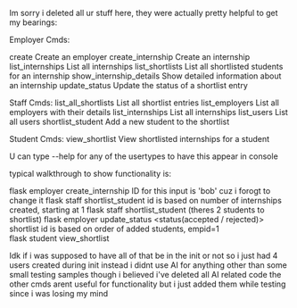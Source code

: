 Im sorry i deleted all ur stuff here, they were actually pretty helpful to get my bearings:

Employer Cmds:

  create                   Create an employer
  create_internship        Create an internship
  list_internships         List all internships
  list_shortlists          List all shortlisted students for an internship
  show_internship_details  Show detailed information about an internship
  update_status            Update the status of a shortlist entry

Staff Cmds:
  list_all_shortlists  List all shortlist entries
  list_employers       List all employers with their details
  list_internships     List all internships
  list_users           List all users
  shortlist_student    Add a new student to the shortlist

Student Cmds:
    view_shortlist  View shortlisted internships for a student

U can type --help for any of the usertypes to have this appear in console

typical walkthrough to show functionality is:

flask employer create_internship <internship name> <employer id>  ID for this input is 'bob' cuz i forogt to change it
flask staff shortlist_student <internship id> <student username>  id is based on number of internships created, starting at 1
flask staff shortlist_student (theres 2 students to shortlist)
flask employer update_status <shortlistid> <status(accepted / rejected)> <empid> shortlist id is based on order of added students, empid=1  
flask student view_shortlist <student username> 

Idk if i was supposed to have all of that be in the init or not so i just had 4 users created during init instead
i didnt use AI for anything other than some small testing samples though i believed i've deleted all AI related code
the other cmds arent useful for functionality but i just added them while testing since i was losing my mind 


